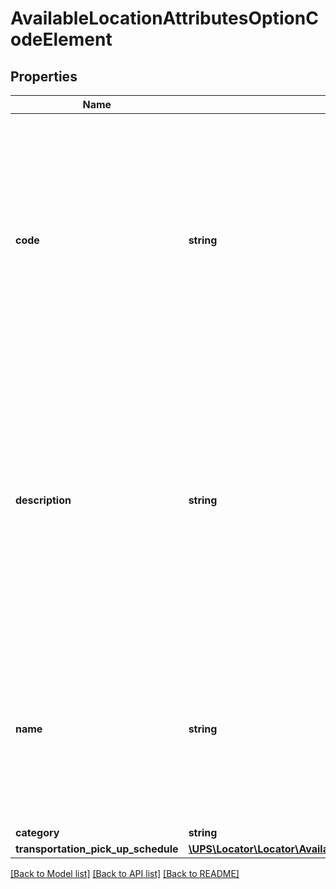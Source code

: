 # AvailableLocationAttributesOptionCodeElement

## Properties
Name | Type | Description | Notes
------------ | ------------- | ------------- | -------------
**code** | **string** | The valid list of codes and description for Retail Locations or Additional Services or Pro-gram Types that are currently available in the database. This can be obtained by a separate type of request (Request Option 8, 16, 24, 32, 40, 48 and 56). | 
**description** | **string** | Description is only applicable for Program types and Additional Services. It is not provided with Location detail. It is only provided when the request is for All available additional ser-vices or all available Program types. Text will be displayed in the locale requested. | 
**name** | **string** | Name will indicate the name of Location/Retail Location or Additional Services or Program Types depending on the option code. Text will be displayed in the locale requested. | [optional] 
**category** | **string** | N/A | [optional] 
**transportation_pick_up_schedule** | [**\UPS\Locator\Locator\AvailableLocationAttributesOptionCodeTransportationPickUpSchedule**](AvailableLocationAttributesOptionCodeTransportationPickUpSchedule.md) |  | [optional] 

[[Back to Model list]](../../README.md#documentation-for-models) [[Back to API list]](../../README.md#documentation-for-api-endpoints) [[Back to README]](../../README.md)


